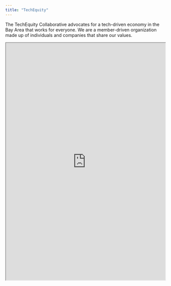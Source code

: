 ```yaml
---
title: "TechEquity"
---
```


The TechEquity Collaborative advocates for a tech-driven economy in the Bay Area that works for everyone. We are a member-driven organization made up of individuals and companies that share our values.

<iframe height="750" width="100%" src="https://ewelton.github.io/ktest/wiki.html#TechEquity"></iframe>
